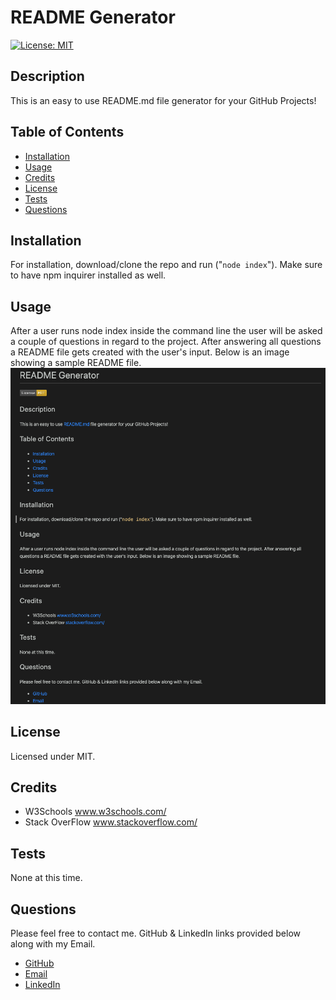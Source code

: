 # README Generator
  [![License: MIT](https://img.shields.io/badge/License-MIT-yellow.svg)](https://opensource.org/licenses/MIT)
  ## Description
  This is an easy to use README.md file generator for your GitHub Projects!
  ## Table of Contents
  * [Installation](#installation)
  * [Usage](#usage)
  * [Credits](#credits)
  * [License](#license)
  * [Tests](#tests)
  * [Questions](#questions)
  ## Installation
  For installation, download/clone the repo and run ("`node index`"). Make sure to have npm inquirer installed as well.
  ## Usage
  After a user runs node index inside the command line the user will be asked a couple of questions in regard to the project. After answering all questions a README file gets created with the user's input. Below is an image showing a sample README file.
  ![](readme-generator.png)
  ## License
  Licensed under MIT.
  ## Credits
  * W3Schools www.w3schools.com/  
  * Stack OverFlow www.stackoverflow.com/
  ## Tests
  None at this time.
  ## Questions
  Please feel free to contact me. GitHub & LinkedIn links provided below along with my Email.
  * [GitHub](github.com/saul10huerta)
  * [Email](saul10huerta@utexas.edu)
  * [LinkedIn](https://www.linkedin.com/in/saul10huerta/)
  